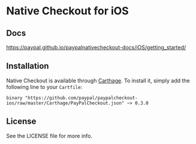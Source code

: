 # Native Checkout for iOS

## Docs

https://paypal.github.io/paypalnativecheckout-docs/iOS/getting_started/

## Installation

Native Checkout is available through [Carthage](https://github.com/Carthage/Carthage). To install it, simply add the following line to your `Cartfile`:

```
binary "https://github.com/paypal/paypalcheckout-ios/raw/master/Carthage/PayPalCheckout.json" ~> 0.3.0
```

## License

See the LICENSE file for more info.
